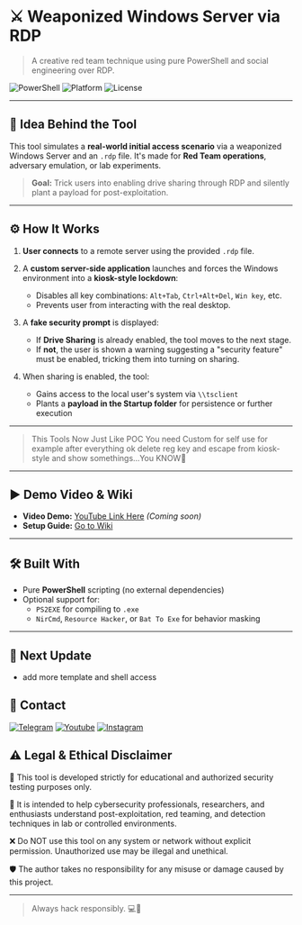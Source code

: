 # ⚔️ Weaponized Windows Server via RDP  
> A creative red team technique using pure PowerShell and social engineering over RDP.

![PowerShell](https://img.shields.io/badge/Built%20With-PowerShell-blue?logo=powershell)
![Platform](https://img.shields.io/badge/Platform-Windows_Server-lightgrey?logo=windows)
![License](https://img.shields.io/badge/Use%20at%20your%20own%20risk-critical?logo=skull)

---

## 🧠 Idea Behind the Tool

This tool simulates a **real-world initial access scenario** via a weaponized Windows Server and an `.rdp` file. It's made for **Red Team operations**, adversary emulation, or lab experiments.

> **Goal:** Trick users into enabling drive sharing through RDP and silently plant a payload for post-exploitation.

---

## ⚙️ How It Works

1. **User connects** to a remote server using the provided `.rdp` file.
2. A **custom server-side application** launches and forces the Windows environment into a **kiosk-style lockdown**:
   - Disables all key combinations: `Alt+Tab`, `Ctrl+Alt+Del`, `Win key`, etc.
   - Prevents user from interacting with the real desktop.

3. A **fake security prompt** is displayed:
   - If **Drive Sharing** is already enabled, the tool moves to the next stage.
   - If **not**, the user is shown a warning suggesting a "security feature" must be enabled, tricking them into turning on sharing.

4. When sharing is enabled, the tool:
   - Gains access to the local user's system via `\\tsclient`
   - Plants a **payload in the Startup folder** for persistence or further execution


---
> This Tools Now Just Like POC You need Custom for self use for example after everything ok delete reg key and escape from kiosk-style and show somethings...You KNOW🤣

---

## ▶️ Demo Video & Wiki

- **Video Demo:** [YouTube Link Here](#) *(Coming soon)*
- **Setup Guide:** [Go to Wiki](#)

---

## 🛠️ Built With

- Pure **PowerShell** scripting (no external dependencies)
- Optional support for:
  - `PS2EXE` for compiling to `.exe`
  - `NirCmd`, `Resource Hacker`, or `Bat To Exe` for behavior masking

---



<h2 id="next-update">🔱 Next Update</h2>
<ul>
<li>add more template and shell access</li>
</ul>
<h2 id="contact">📧 Contact</h2>
<p >
<a href="https://t.me/amajax"><img title="Telegram" src="https://img.shields.io/badge/Telegram-black?style=for-the-badge&logo=Telegram"></a>
<a href="https://www.youtube.com/channel/UC0-QcOXgzRgSfcE3zerwu9w/?sub_confirmation=1"><img title="Youtube" src="https://img.shields.io/badge/Youtube-red?style=for-the-badge&logo=Youtube"></a>
<a href="https://www.instagram.com/sectoolfa"><img title="Instagram" src="https://img.shields.io/badge/Instagram-white?style=for-the-badge&logo=Instagram"></a>

## ⚠️ Legal & Ethical Disclaimer

🚨 This tool is developed strictly for educational and authorized security testing purposes only.

🔬 It is intended to help cybersecurity professionals, researchers, and enthusiasts understand post-exploitation, red teaming, and detection techniques in lab or controlled environments.

❌ Do NOT use this tool on any system or network without explicit permission. Unauthorized use may be illegal and unethical.

🛡 The author takes no responsibility for any misuse or damage caused by this project.

---
> Always hack responsibly. 💻🔐
